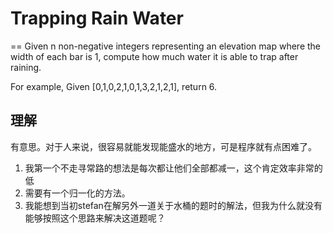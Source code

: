 # Trapping Rain Water
==
Given n non-negative integers representing an elevation map where the width of each bar is 1, compute how much water it is able to trap after raining.

For example,
Given [0,1,0,2,1,0,1,3,2,1,2,1], return 6.

## 理解
有意思。对于人来说，很容易就能发现能盛水的地方，可是程序就有点困难了。
 1. 我第一个不走寻常路的想法是每次都让他们全部都减一，这个肯定效率非常的低
 2. 需要有一个归一化的方法。
 3. 我能想到当初stefan在解另外一道关于水桶的题时的解法，但我为什么就没有能够按照这个思路来解决这道题呢？